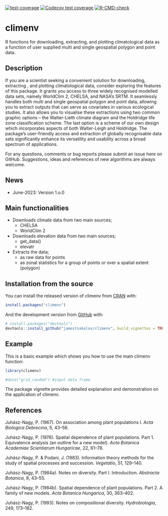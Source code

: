 
<!-- badges: start -->

[![test-coverage](https://github.com/jamestsakalos/comspat/workflows/test-coverage/badge.svg)](https://github.com/jamestsakalos/comspat/actions)
[![Codecov test
coverage](https://codecov.io/gh/jamestsakalos/comspat/branch/master/graph/badge.svg)](https://app.codecov.io/gh/jamestsakalos/comspat?branch=master)
[![R-CMD-check](https://github.com/jamestsakalos/comspat/workflows/R-CMD-check/badge.svg)](https://github.com/jamestsakalos/comspat/actions)
<!-- badges: end -->

<!-- README.md is generated from README.Rmd. Please edit that file -->

# climenv

R functions for downloading, extracting, and plotting climatological
data as a function of user supplied multi and single geospatial polygon
and point data.

## Description

If you are a scientist seeking a convenient solution for downloading,
extracting , and plotting climatological data, consider exploring the
features of this package. It grants you access to three widely
recognised modelled data sets, namely WorldClim 2, CHELSA, and NASA’s
SRTM. It seamlessly handles both multi and single geospatial polygon and
point data, allowing you to extract outputs that can serve as covariates
in various ecological studies. It also allows you to visualise these
extractions using two common graphic options – the Walter-Lieth climate
diagram and the Holdridge life zone classification scheme. The last
option is a scheme of our own design which incorporates aspects of both
Walter-Leigh and Holdridge. The package’s user-friendly access and
extraction of globally recognisable data sets significantly enhance its
versatility and usability across a broad spectrum of applications.

For any questions, comments or bug reports please submit an issue here
on GitHub. Suggestions, ideas and references of new algorithms are
always welcome.

## News

- June-2023: Version 1.o.0

## Main functionalities

- Downloads climate data from two main sources;
  - CHELSA
  - WorldClim 2
- Downloads elevation data from two main sources;
  - get_data()
  - elevatr
- Extracts the data;
  - as raw data for points
  - as zonal statistics for a group of points or over a spatial extent
    (polygon)

## Installation from the source

You can install the released version of climenv from
[CRAN](https://CRAN.R-project.org) with:

``` r
install.packages("climenv")
```

And the development version from
[GitHub](https://github.com/jamestsakalos/climenv) with:

``` r
# install.packages("devtools")
devtools::install_github("jamestsakalos/climenv", build_vignettes = TRUE)
```

## Example

This is a basic example which shows you how to use the main climenv
function:

``` r
library(climenv)

#data("grid_random") #input data frame
```

The package vignette provides detailed explanation and demonstration on
the application of climenv.

## References

Juhász-Nagy, P. (1967). On association among plant populations I. *Acta
Biologica Debrecina*, 5, 43–56.

Juhász-Nagy, P. (1976). Spatial dependence of plant populations. Part 1.
Equivalence analysis (an outline for a new model). *Acta Botanica
Academiae Scientiarum Hungaricae*, 22, 61–78.

Juhász-Nagy, P. & Podani, J. (1983). Information theory methods for the
study of spatial processes and succession. *Vegetatio*, 51, 129–140.

Juhász-Nagy, P. (1984a). Notes on diversity. Part I. Introduction.
*Abstracta Botanica*, 8, 43–55.

Juhász-Nagy, P. (1984b). Spatial dependence of plant populations. Part
2. A family of new models. *Acta Botanica Hungarica*, 30, 363–402.

Juhász-Nagy, P. (1993). Notes on compositional diversity.
*Hydrobiologia*, 249, 173–182.
